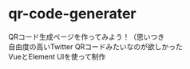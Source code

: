 # qr-code-generater
QRコード生成ページを作ってみよう！（思いつき  
自由度の高いTwitter QRコードみたいなのが欲しかった  
VueとElement UIを使って制作
